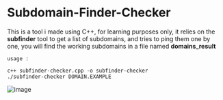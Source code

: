 # Subdomain-Finder-Checker

This is a tool i made using C++, for learning purposes only, it relies on the **subfinder** tool to get a list of subdomains, and tries to ping them one by one, you will find the working subdomains in a file named **domains_result**

``usage :``
```git clone https://github.com/ImOphen/Subdomain-Finder-Checker
c++ subfinder-checker.cpp -o subfinder-checker 
./subfinder-checker DOMAIN.EXAMPLE
```
![image](https://user-images.githubusercontent.com/43254081/159119964-7f674c2b-0dcb-4462-bd5d-adf65098fbe5.png)
